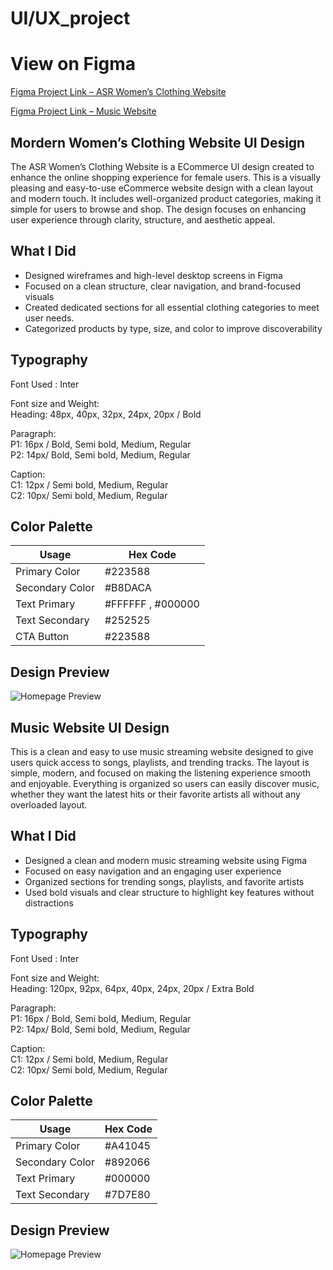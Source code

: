 # UI/UX_project

# View on Figma

[Figma Project Link – ASR Women’s Clothing Website](https://www.figma.com/design/0yvhInVoM4ym1HUeMXTuFF/Anushka-Singh_Women-s-Clothing?node-id=1-5&t=Qe7iICLT80UzPOdA-1)

[Figma Project Link – Music Website](https://www.figma.com/design/ppqq9OaeBREHj0hEoLJemZ/Music-websites-design?node-id=12-85&t=r8nmNEa28okJgx97-1)

## Mordern Women’s Clothing Website UI Design

The ASR Women’s Clothing Website is a ECommerce UI design created to enhance the online shopping experience for female users. This is a visually pleasing and easy-to-use eCommerce website design with a clean layout and modern touch. It includes well-organized product categories, making it simple for users to browse and shop. The design focuses on enhancing user experience through clarity, structure, and aesthetic appeal.

## What I Did

- Designed wireframes and high-level desktop screens in Figma
- Focused on a clean structure, clear navigation, and brand-focused visuals
- Created dedicated sections for all essential clothing categories to meet user needs.
- Categorized products by type, size, and color to improve discoverability

## Typography

Font Used : Inter<br>

Font size and Weight:<br>
Heading: 48px, 40px, 32px, 24px, 20px / Bold<br>

Paragraph:<br> 
P1: 16px / Bold, Semi bold, Medium, Regular<br>
P2: 14px/ Bold, Semi bold, Medium, Regular<br>

Caption:<br>
C1: 12px / Semi bold, Medium, Regular<br>
C2: 10px/ Semi bold, Medium, Regular<br>

## Color Palette

| Usage            | Hex Code   
|------------------|-----------
| Primary Color    | #223588  
| Secondary Color  | #B8DACA   
| Text Primary     | #FFFFFF , #000000   
| Text Secondary   | #252525  
| CTA Button       | #223588   

## Design Preview

![Homepage Preview](HomePage.png)

## Music Website UI Design

This is a clean and easy to use music streaming website designed to give users quick access to songs, playlists, and trending tracks. The layout is simple, modern, and focused on making the listening experience smooth and enjoyable. Everything is organized so users can easily discover music, whether they want the latest hits or their favorite artists all without any overloaded layout.

## What I Did

- Designed a clean and modern music streaming website using Figma
- Focused on easy navigation and an engaging user experience
- Organized sections for trending songs, playlists, and favorite artists
- Used bold visuals and clear structure to highlight key features without distractions

## Typography

Font Used : Inter<br>

Font size and Weight:<br>
Heading: 120px, 92px, 64px, 40px, 24px, 20px / Extra Bold<br>

Paragraph:<br> 
P1: 16px / Bold, Semi bold, Medium, Regular<br>
P2: 14px/ Bold, Semi bold, Medium, Regular<br>

Caption:<br>
C1: 12px / Semi bold, Medium, Regular<br>
C2: 10px/ Semi bold, Medium, Regular<br>

## Color Palette

| Usage            | Hex Code   
|------------------|-----------
| Primary Color    | #A41045   
| Secondary Color  | #892066   
| Text Primary     | #000000   
| Text Secondary   | #7D7E80

## Design Preview

![Homepage Preview](MusicHomePage.png)
